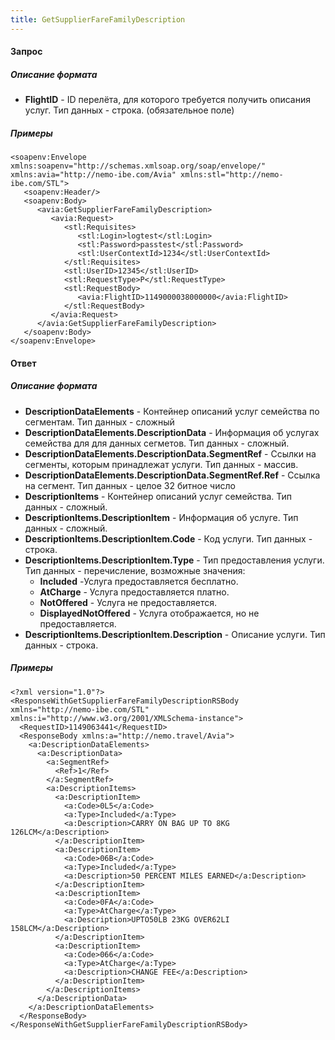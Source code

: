 ```yaml
---
title: GetSupplierFareFamilyDescription
---
```


#### Запрос

##### Описание формата

-   **FlightID** - ID перелёта, для которого требуется получить описания услуг. Тип данных - строка.  (обязательное поле)

##### Примеры

```
<soapenv:Envelope xmlns:soapenv="http://schemas.xmlsoap.org/soap/envelope/" xmlns:avia="http://nemo-ibe.com/Avia" xmlns:stl="http://nemo-ibe.com/STL">
   <soapenv:Header/>
   <soapenv:Body>
      <avia:GetSupplierFareFamilyDescription>
         <avia:Request>
            <stl:Requisites>
               <stl:Login>logtest</stl:Login>
               <stl:Password>passtest</stl:Password>
               <stl:UserContextId>1234</stl:UserContextId>
            </stl:Requisites>
            <stl:UserID>12345</stl:UserID>
            <stl:RequestType>P</stl:RequestType>
            <stl:RequestBody>
               <avia:FlightID>1149000038000000</avia:FlightID>
            </stl:RequestBody>
         </avia:Request>
      </avia:GetSupplierFareFamilyDescription>
   </soapenv:Body>
</soapenv:Envelope>
```

#### Ответ

##### Описание формата

-   **DescriptionDataElements** - Контейнер описаний услуг семейства по сегментам. Тип данных - сложный
-   **DescriptionDataElements.DescriptionData** - Информация об услугах семейства для для данных сегметов. Тип данных - сложный.
-   **DescriptionDataElements.DescriptionData.SegmentRef** - Ссылки на сегменты, которым принадлежат услуги. Тип данных - массив.
-   **DescriptionDataElements.DescriptionData.SegmentRef.Ref** - Ссылка на сегмент. Тип данных - целое 32 битное число
-   **DescriptionItems** - Контейнер описаний услуг семейства. Тип данных - сложный.
-   **DescriptionItems.DescriptionItem** - Информация об услуге. Тип данных - сложный.
-   **DescriptionItems.DescriptionItem.Code** - Код услуги. Тип данных - строка.
-   **DescriptionItems.DescriptionItem.Type** - Тип предоставления услуги. Тип данных - перечисление, возможные значения:
    -   **Included** -Услуга предоставляется бесплатно.
    -   **AtCharge** - Услуга предоставляется платно.
    -   **NotOffered** - Услуга не предоставляется.
    -   **DisplayedNotOffered** - Услуга отображается, но не предоставляется.
-   **DescriptionItems.DescriptionItem.Description** - Описание услуги. Тип данных - строка.

##### Примеры

```
<?xml version="1.0"?>
<ResponseWithGetSupplierFareFamilyDescriptionRSBody xmlns="http://nemo-ibe.com/STL" xmlns:i="http://www.w3.org/2001/XMLSchema-instance">
  <RequestID>1149063441</RequestID>
  <ResponseBody xmlns:a="http://nemo.travel/Avia">
    <a:DescriptionDataElements>
      <a:DescriptionData>
        <a:SegmentRef>
          <Ref>1</Ref>
        </a:SegmentRef>
        <a:DescriptionItems>
          <a:DescriptionItem>
            <a:Code>0L5</a:Code>
            <a:Type>Included</a:Type>
            <a:Description>CARRY ON BAG UP TO 8KG 126LCM</a:Description>
          </a:DescriptionItem>
          <a:DescriptionItem>
            <a:Code>06B</a:Code>
            <a:Type>Included</a:Type>
            <a:Description>50 PERCENT MILES EARNED</a:Description>
          </a:DescriptionItem>
          <a:DescriptionItem>
            <a:Code>0FA</a:Code>
            <a:Type>AtCharge</a:Type>
            <a:Description>UPTO50LB 23KG OVER62LI 158LCM</a:Description>
          </a:DescriptionItem>
          <a:DescriptionItem>
            <a:Code>066</a:Code>
            <a:Type>AtCharge</a:Type>
            <a:Description>CHANGE FEE</a:Description>
          </a:DescriptionItem>
        </a:DescriptionItems>
      </a:DescriptionData>
    </a:DescriptionDataElements>
  </ResponseBody>
</ResponseWithGetSupplierFareFamilyDescriptionRSBody>
```
